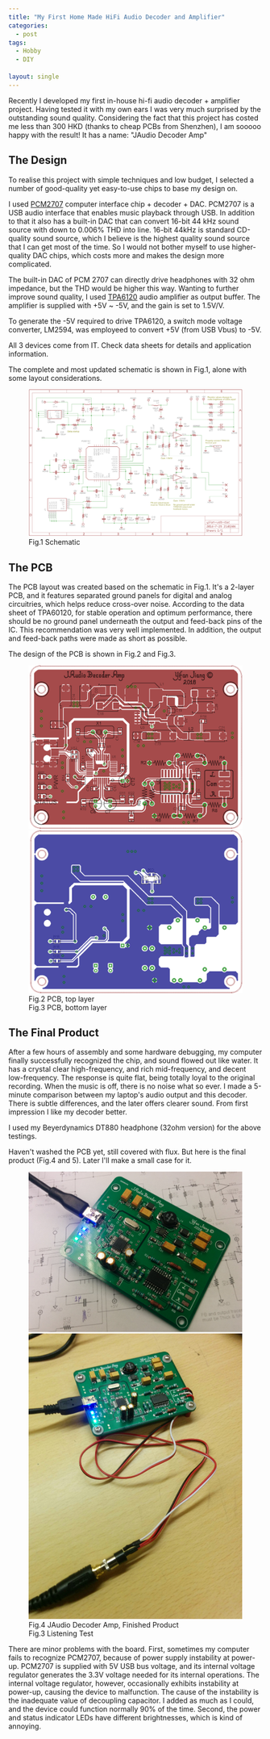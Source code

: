 ```yaml
---
title: "My First Home Made HiFi Audio Decoder and Amplifier"
categories:
  - post
tags:
  - Hobby
  - DIY

layout: single
---
```


Recently I developed my first in-house hi-fi audio decoder + amplifier project. Having tested it with my own ears I was very much surprised by the outstanding sound quality. Considering the fact that this project has costed me less than 300 HKD (thanks to cheap PCBs from Shenzhen), I am sooooo happy with the result! It has a name: "JAudio Decoder Amp"

## The Design

To realise this project with simple techniques and low budget, I selected a number of good-quality yet easy-to-use chips to base my design on. 

I used <a href="http://www.ti.com/product/PCM2707">PCM2707</a> computer interface chip + decoder + DAC. PCM2707 is a USB audio interface that enables music playback through USB. In addition to that it also has a built-in DAC that can convert 16-bit 44 kHz sound source with down to 0.006% THD into line. 16-bit 44kHz is standard CD-quality sound source, which I believe is the highest quality sound source that I can get most of the time. So I would not bother myself to use higher-quality DAC chips, which costs more and makes the design more complicated.

The built-in DAC of PCM 2707 can directly drive headphones with 32 ohm impedance, but the THD would be higher this way. Wanting to further improve sound quality, I used <a href="http://www.ti.com/product/TPA6120A2">TPA6120</a> audio amplifier as output buffer. The amplifier is supplied with +5V ~ -5V, and the gain is set to 1.5V/V.

To generate the -5V required to drive TPA6120, a switch mode voltage converter, LM2594, was employeed to convert +5V (from USB Vbus) to -5V.

All 3 devices come from IT. Check data sheets for details and application information.

The complete and most updated schematic is shown in Fig.1, alone with some layout considerations.

<figure>
    <a href="/images/2016-07-31-Audio-Decoder/sch.png"><img src="/images/2016-07-31-Audio-Decoder/sch.png"></a>
    <figcaption>Fig.1 Schematic</figcaption>
</figure>



## The PCB
The PCB layout was created based on the schematic in Fig.1. It's a 2-layer PCB, and it features separated ground panels for digital and analog circuitries, which helps reduce cross-over noise. According to the data sheet of TPA60120, for stable operation and optimum performance, there should be no ground panel underneath the output and feed-back pins of the IC. This recommendation was very well implemented. In addition, the output and feed-back paths were made as short as possible.

The design of the PCB is shown in Fig.2 and Fig.3.

<figure class="half">
    <a href="/images/2016-07-31-Audio-Decoder/pcb-top.png"><img src="/images/2016-07-31-Audio-Decoder/pcb-top.png"></a>
    <a href="/images/2016-07-31-Audio-Decoder/pcb-bot.png"><img src="/images/2016-07-31-Audio-Decoder/pcb-bot.png"></a>
    <figcaption>Fig.2 PCB, top layer</figcaption>
    <figcaption>Fig.3 PCB, bottom layer</figcaption>
</figure>

## The Final Product
After a few hours of assembly and some hardware debugging, my computer finally successfully recognized the chip, and sound flowed out like water. It has a crystal clear high-frequency, and rich mid-frequency, and decent low-frequency. The response is quite flat, being totally loyal to the original recording. When the music is off, there is no noise what so ever. I made a 5-minute comparison between my laptop's audio output and this decoder. There is subtle differences, and the later offers clearer sound. From first impression I like my decoder better.

I used my Beyerdynamics DT880 headphone (32ohm version) for the above testings.

Haven't washed the PCB yet, still covered with flux. But here is the final product (Fig.4 and 5). Later I'll make a small case for it.

<figure class="half">
    <a href="/images/2016-07-31-Audio-Decoder/final-product.png"><img src="/images/2016-07-31-Audio-Decoder/final-product.png"></a>
    <a href="/images/2016-07-31-Audio-Decoder/testing.png"><img src="/images/2016-07-31-Audio-Decoder/testing.png"></a>
    <figcaption>Fig.4 JAudio Decoder Amp, Finished Product</figcaption>
    <figcaption>Fig.3 Listening Test</figcaption>
</figure>

There are minor problems with the board. First, sometimes my computer fails to recognize PCM2707, because of power supply instability at power-up. PCM2707 is supplied with 5V USB bus voltage, and its internal voltage regulator generates the 3.3V voltage needed for its internal operations. The internal voltage regulator, however, occasionally exhibits instability at power-up, causing the device to malfunction. The cause of the instability is the inadequate value of decoupling capacitor. I added as much as I could, and the device could function normally 90% of the time. Second, the power and status indicator LEDs have different brightnesses, which is kind of annoying.






